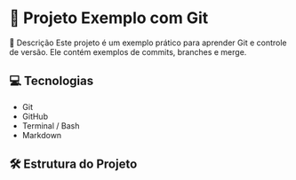 # 🚀 Projeto Exemplo com Git

📌 Descrição
Este projeto é um exemplo prático para aprender Git e controle de versão. Ele contém exemplos de commits, branches e merge.

## 💻 Tecnologias
- Git
- GitHub
- Terminal / Bash
- Markdown

## 🛠 Estrutura do Projeto

